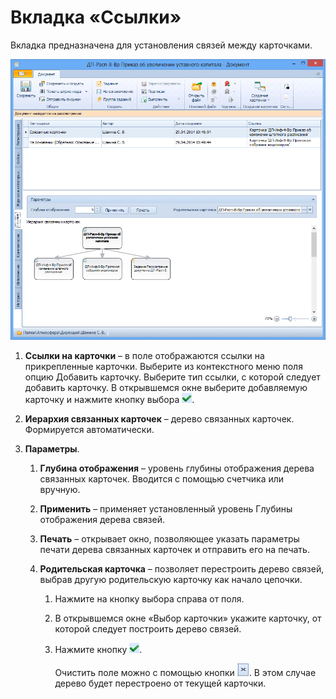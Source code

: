 # Вкладка «Ссылки»

Вкладка предназначена для установления связей между карточками.

![Вкладка «Ссылки»](img/Card_Doc_Tab_Links.png "Вкладка «Ссылки»")

1. **Ссылки на карточки** – в поле отображаются ссылки на прикрепленные карточки. Выберите из контекстного меню поля опцию Добавить карточку. Выберите тип ссылки, с которой следует добавить карточку. В открывшемся окне выберите добавляемую карточку и нажмите кнопку выбора ![](img/Buttons/Select.png).

2. **Иерархия связанных карточек** – дерево связанных карточек. Формируется автоматически.

3. **Параметры**.

   1. **Глубина отображения** – уровень глубины отображения дерева связанных карточек. Вводится с помощью счетчика или вручную.

   2. **Применить** – применяет установленный уровень Глубины отображения дерева связей.

   3. **Печать** – открывает окно, позволяющее указать параметры печати дерева связанных карточек и отправить его на печать.

   4. **Родительская карточка** – позволяет перестроить дерево связей, выбрав другую родительскую карточку как начало цепочки. 

      1. Нажмите на кнопку выбора справа от поля.

      2. В открывшемся окне «Выбор карточки» укажите карточку, от которой следует построить дерево связей.

      3. Нажмите кнопку ![](img/Buttons/Select.png). 

         Очистить поле можно с помощью кнопки ![](img/Buttons/Delet.png). В этом случае дерево будет перестроено от текущей карточки.